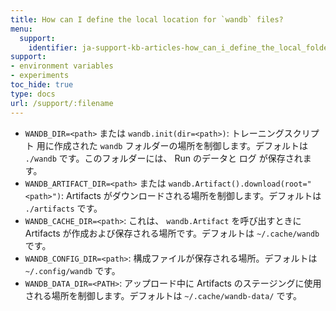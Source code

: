 ```yaml
---
title: How can I define the local location for `wandb` files?
menu:
  support:
    identifier: ja-support-kb-articles-how_can_i_define_the_local_folder_where_to_save_the_wandb_files
support:
- environment variables
- experiments
toc_hide: true
type: docs
url: /support/:filename
---
```


- `WANDB_DIR=<path>` または `wandb.init(dir=<path>)`: トレーニングスクリプト 用に作成された `wandb` フォルダーの場所を制御します。デフォルトは `./wandb` です。このフォルダーには、 Run のデータと ログ が保存されます。
- `WANDB_ARTIFACT_DIR=<path>` または `wandb.Artifact().download(root="<path>")`: Artifacts がダウンロードされる場所を制御します。デフォルトは `./artifacts` です。
- `WANDB_CACHE_DIR=<path>`: これは、 `wandb.Artifact` を呼び出すときに Artifacts が作成および保存される場所です。デフォルトは `~/.cache/wandb` です。
- `WANDB_CONFIG_DIR=<path>`: 構成ファイルが保存される場所。デフォルトは `~/.config/wandb` です。
- `WANDB_DATA_DIR=<PATH>`: アップロード中に Artifacts のステージングに使用される場所を制御します。デフォルトは `~/.cache/wandb-data/` です。
